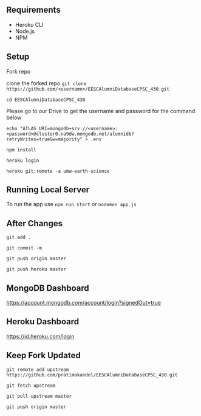 ## Requirements
- Heroku CLI
- Node.js
- NPM

## Setup

 Fork repo
 
 clone the forked repo
`git clone https://github.com/<username>/EESCAlumniDatabaseCPSC_430.git`

`cd EESCAlumniDatabaseCPSC_430`

Please go to our Drive to get the username and password for the command below

`echo "ATLAS_URI=mongodb+srv://<username>:<password>@cluster0.na9dw.mongodb.net/alumnidb?retryWrites=true&w=majority" > .env`

`npm install`

`heroku login`

`heroku git:remote -a umw-earth-science`

## Running Local Server

 To run the app use
 `npm run start` or `nodemon app.js`

## After Changes
`git add .`

`git commit -m`

`git push origin master`

`git push heroku master`

## MongoDB Dashboard 
https://account.mongodb.com/account/login?signedOut=true

## Heroku Dashboard
https://id.heroku.com/login

## Keep Fork Updated

`git remote add upstream https://github.com/pratimakandel/EESCAlumniDatabaseCPSC_430.git `

`git fetch upstream `

`git pull upstream master `

`git push origin master `

